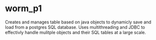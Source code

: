 # worm_p1
Creates and manages table based on java objects to dynamicly save and load from a postgres SQL database.
Uses multithreading and JDBC to effectivly handle mulitple objects and their SQL tables at a large scale.

